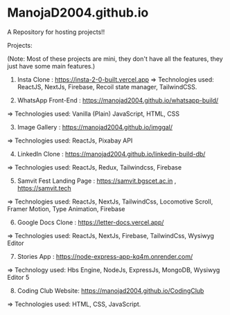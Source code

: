 # ManojaD2004.github.io
A Repository for hosting projects!!


Projects: 

(Note: Most of these projects are mini, they don't have all the features, they just have some main features.) 

1. Insta Clone : https://insta-2-0-built.vercel.app
=> Technologies used: ReactJS, NextJs, Firebase, Recoil state manager, TailwindCSS.

2. WhatsApp Front-End : https://manojad2004.github.io/whatsapp-build/

=> Technologies used: Vanilla (Plain) JavaScript, HTML, CSS

3. Image Gallery : https://manojad2004.github.io/imggal/

=> Technologies used: ReactJs, Pixabay API


4. LinkedIn Clone : https://manojad2004.github.io/linkedin-build-db/

=> Technologies used: ReactJs, Redux, Tailwindcss, Firebase

5. Samvit Fest Landing Page : https://samvit.bgscet.ac.in , https://samvit.tech

=> Technologies used: ReactJs, NextJs, TailwindCss, Locomotive Scroll, Framer Motion, Type Animation, Firebase

6. Google Docs Clone : https://letter-docs.vercel.app/

=> Technologies used: ReactJs, NextJs, Firebase, TailwindCss, Wysiwyg Editor

7. Stories App : https://node-express-app-kq4m.onrender.com/

=> Technology used: Hbs Engine, NodeJs, ExpressJs, MongoDB, Wysiwyg Editor 5

8. Coding Club Website: https://manojad2004.github.io/CodingClub

=> Technologies used: HTML, CSS, JavaScript. 










